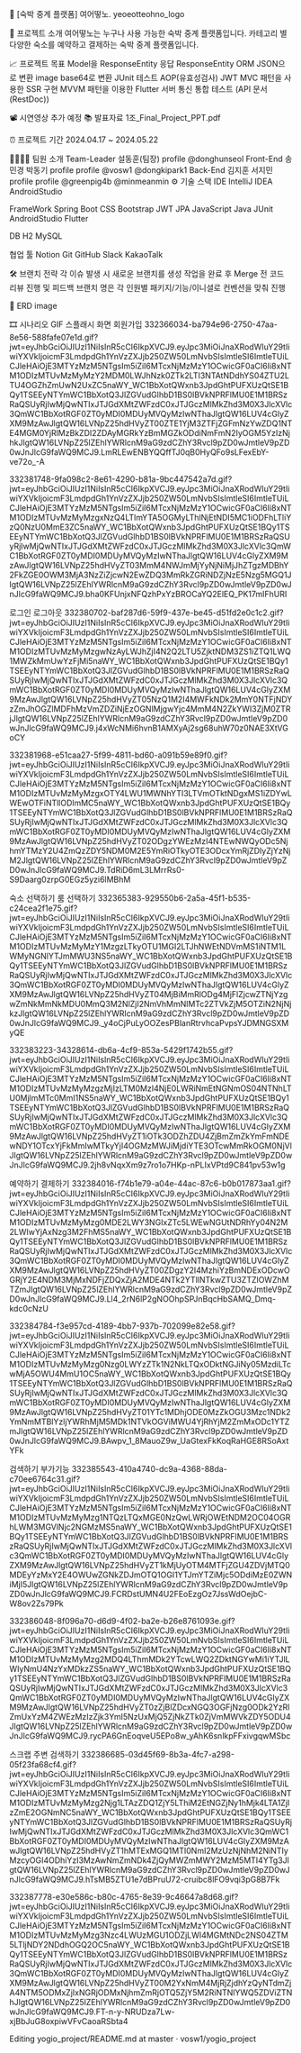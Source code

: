 🏨 [숙박 중계 플랫폼] 여어떻노.
yeoeotteohno_logo


📖 프로젝트 소개
여어떻노는 누구나 사용 가능한 숙박 중계 플랫폼입니다.
카테고리 별 다양한 숙소를 예약하고 결제하는 숙박 중계 플랫폼입니다.


📈 프로젝트 목표
Model을 ResponseEntity 응답
ResponseEntity ORM
JSON으로 변환
image base64로 변환
JUnit 테스트
AOP(유효성검사)
JWT
MVC 패턴을 사용한 SSR 구현
MVVM 패턴을 이용한 Flutter 서버 통신
통합 테스트 (API 문서 (RestDoc))

📽️ 시연영상
추가 예정
📚 발표자료
1조_Final_Project_PPT.pdf


⏰ 프로젝트 기간
2024.04.17 ~ 2024.05.22

👨‍👩‍👧‍👧 팀원 소개
Team-Leader
설동훈(팀장)
profile
@donghunseol
Front-End
송민경	박동기
profile	profile
@vosw1	@dongkipark1
Back-End
김지훈	서지민
profile	profile
@greenpig4b	@minmeanmin
⚙️ 기술 스택
IDE
IntelliJ IDEA AndroidStudio

FrameWork
Spring Boot CSS Bootstrap JWT JPA JavaScript Java JUnit AndroidStudio Flutter

DB
H2 MySQL

협업 툴
Notion Git GitHub Slack KakaoTalk


🛠️ 브랜치 전략
각 이슈 발생 시 새로운 브랜치를 생성
작업을 완료 후 Merge 전 코드 리뷰 진행 및 피드백
브랜치 명은 각 인원별 패키지/기능/이니셜로 컨벤션을 맞춰 진행

🔐 ERD
image


🎞️ 시나리오 GIF
스플래시 화면	회원가입
332366034-ba794e96-2750-47aa-8e56-588fafe07e1d.gif?jwt=eyJhbGciOiJIUzI1NiIsInR5cCI6IkpXVCJ9.eyJpc3MiOiJnaXRodWIuY29tIiwiYXVkIjoicmF3LmdpdGh1YnVzZXJjb250ZW50LmNvbSIsImtleSI6ImtleTUiLCJleHAiOjE3MTYzMzM5NTgsIm5iZiI6MTcxNjMzMzY1OCwicGF0aCI6Ii8xNTM1ODIzMTUvMzMyMzY2MDM0LWJhNzk0ZTk2LTI3NTAtNDdhYS04ZTU2LTU4OGZhZmUwN2UxZC5naWY_WC1BbXotQWxnb3JpdGhtPUFXUzQtSE1BQy1TSEEyNTYmWC1BbXotQ3JlZGVudGlhbD1BS0lBVkNPRFlMU0E1M1BRSzRaQSUyRjIwMjQwNTIxJTJGdXMtZWFzdC0xJTJGczMlMkZhd3M0X3JlcXVlc3QmWC1BbXotRGF0ZT0yMDI0MDUyMVQyMzIwNThaJlgtQW16LUV4cGlyZXM9MzAwJlgtQW16LVNpZ25hdHVyZT00ZTE1YjM3ZTFjZGFmNzYwZDQ1NTE4MGM0YjRlMzBkZDI2ZDAyMGRkYzBmMGZkODdiNmFmN2IyOGM5YzIzNjhkJlgtQW16LVNpZ25lZEhlYWRlcnM9aG9zdCZhY3Rvcl9pZD0wJmtleV9pZD0wJnJlcG9faWQ9MCJ9.LmRLEwENBYQQffTJ0qB0HyQFo9sLFexEbY-ve72o_-A

332381748-9fa098c2-8e61-4290-b81a-9bc447542a7d.gif?jwt=eyJhbGciOiJIUzI1NiIsInR5cCI6IkpXVCJ9.eyJpc3MiOiJnaXRodWIuY29tIiwiYXVkIjoicmF3LmdpdGh1YnVzZXJjb250ZW50LmNvbSIsImtleSI6ImtleTUiLCJleHAiOjE3MTYzMzM5NTgsIm5iZiI6MTcxNjMzMzY1OCwicGF0aCI6Ii8xNTM1ODIzMTUvMzMyMzgxNzQ4LTlmYTA5OGMyLThlNjEtNDI5MC1iODFhLTliYzQ0NzU0MmE3ZC5naWY_WC1BbXotQWxnb3JpdGhtPUFXUzQtSE1BQy1TSEEyNTYmWC1BbXotQ3JlZGVudGlhbD1BS0lBVkNPRFlMU0E1M1BRSzRaQSUyRjIwMjQwNTIxJTJGdXMtZWFzdC0xJTJGczMlMkZhd3M0X3JlcXVlc3QmWC1BbXotRGF0ZT0yMDI0MDUyMVQyMzIwNThaJlgtQW16LUV4cGlyZXM9MzAwJlgtQW16LVNpZ25hdHVyZT03MmM4NWJmMjYyNjNiMjJhZTgzMDBhY2FkZGE0OWM3MjA3NzZiZjcwN2EwZDQ3MmRkZGRiNDZjNzE5Nzg5MGQ1JlgtQW16LVNpZ25lZEhlYWRlcnM9aG9zdCZhY3Rvcl9pZD0wJmtleV9pZD0wJnJlcG9faWQ9MCJ9.bha0KFUnjxNFQzhPxYzBROCaYQ2ElEQ_PK17mIFhURI

로그인	로그아웃
332380702-baf287d6-59f9-437e-be45-d51fd2e0c1c2.gif?jwt=eyJhbGciOiJIUzI1NiIsInR5cCI6IkpXVCJ9.eyJpc3MiOiJnaXRodWIuY29tIiwiYXVkIjoicmF3LmdpdGh1YnVzZXJjb250ZW50LmNvbSIsImtleSI6ImtleTUiLCJleHAiOjE3MTYzMzM5NTgsIm5iZiI6MTcxNjMzMzY1OCwicGF0aCI6Ii8xNTM1ODIzMTUvMzMyMzgwNzAyLWJhZjI4N2Q2LTU5ZjktNDM3ZS1iZTQ1LWQ1MWZkMmUwYzFjMi5naWY_WC1BbXotQWxnb3JpdGhtPUFXUzQtSE1BQy1TSEEyNTYmWC1BbXotQ3JlZGVudGlhbD1BS0lBVkNPRFlMU0E1M1BRSzRaQSUyRjIwMjQwNTIxJTJGdXMtZWFzdC0xJTJGczMlMkZhd3M0X3JlcXVlc3QmWC1BbXotRGF0ZT0yMDI0MDUyMVQyMzIwNThaJlgtQW16LUV4cGlyZXM9MzAwJlgtQW16LVNpZ25hdHVyZT05NzQ1M2I4MWFkNDk2MmY0NTFjNDYzZmJhOGZlMDFhMzVmZDZiNjEzOGNlMjgwYjc4MmM4N2ZkYWI3ZjM0ZTRjJlgtQW16LVNpZ25lZEhlYWRlcnM9aG9zdCZhY3Rvcl9pZD0wJmtleV9pZD0wJnJlcG9faWQ9MCJ9.j4xWcNMi6hvnB1AMXyAj2sg68uhW70z0NAE3XtVGoCY

332381968-e51caa27-5f99-4811-bd60-a091b59e89f0.gif?jwt=eyJhbGciOiJIUzI1NiIsInR5cCI6IkpXVCJ9.eyJpc3MiOiJnaXRodWIuY29tIiwiYXVkIjoicmF3LmdpdGh1YnVzZXJjb250ZW50LmNvbSIsImtleSI6ImtleTUiLCJleHAiOjE3MTYzMzM5NTgsIm5iZiI6MTcxNjMzMzY1OCwicGF0aCI6Ii8xNTM1ODIzMTUvMzMyMzgxOTY4LWU1MWNhYTI3LTVmOTktNDgxMS1iZDYwLWEwOTFiNTllODlmMC5naWY_WC1BbXotQWxnb3JpdGhtPUFXUzQtSE1BQy1TSEEyNTYmWC1BbXotQ3JlZGVudGlhbD1BS0lBVkNPRFlMU0E1M1BRSzRaQSUyRjIwMjQwNTIxJTJGdXMtZWFzdC0xJTJGczMlMkZhd3M0X3JlcXVlc3QmWC1BbXotRGF0ZT0yMDI0MDUyMVQyMzIwNThaJlgtQW16LUV4cGlyZXM9MzAwJlgtQW16LVNpZ25hdHVyZT02ODgzYWEzMzI4NTEwNWQyODc5NjhmYTMzY2U4ZmQzZDY5NDM0M2E5YmRiOTkyOTE3ODcxYmRjZDIyZjYzNjM2JlgtQW16LVNpZ25lZEhlYWRlcnM9aG9zdCZhY3Rvcl9pZD0wJmtleV9pZD0wJnJlcG9faWQ9MCJ9.TdRiD6mL3LMrrRs0-S9Daarg0zrpG0EGz5yzi6lMBhM

숙소 선택하기	룸 선택하기
332365383-929550b6-2a5a-45f1-b535-c24cea2f1e75.gif?jwt=eyJhbGciOiJIUzI1NiIsInR5cCI6IkpXVCJ9.eyJpc3MiOiJnaXRodWIuY29tIiwiYXVkIjoicmF3LmdpdGh1YnVzZXJjb250ZW50LmNvbSIsImtleSI6ImtleTUiLCJleHAiOjE3MTYzMzM5NTgsIm5iZiI6MTcxNjMzMzY1OCwicGF0aCI6Ii8xNTM1ODIzMTUvMzMyMzY1MzgzLTkyOTU1MGI2LTJhNWEtNDVmMS1iNTM1LWMyNGNlYTJmMWU3NS5naWY_WC1BbXotQWxnb3JpdGhtPUFXUzQtSE1BQy1TSEEyNTYmWC1BbXotQ3JlZGVudGlhbD1BS0lBVkNPRFlMU0E1M1BRSzRaQSUyRjIwMjQwNTIxJTJGdXMtZWFzdC0xJTJGczMlMkZhd3M0X3JlcXVlc3QmWC1BbXotRGF0ZT0yMDI0MDUyMVQyMzIwNThaJlgtQW16LUV4cGlyZXM9MzAwJlgtQW16LVNpZ25hdHVyZT04MjBiMmRlODg4MjFlZjcwZTNjYzgwZmNkMmNkMDU0MmQ3M2NlZjI2NmVhMmNlMTc2ZTVkZjM5OTZiN2NjNjkzJlgtQW16LVNpZ25lZEhlYWRlcnM9aG9zdCZhY3Rvcl9pZD0wJmtleV9pZD0wJnJlcG9faWQ9MCJ9._y4oCjPuLyOOZesPBlanRtrvhcaPvpsYJDMNGSXMyQE

332383223-34328614-db6a-4cf9-853a-5429f1742b55.gif?jwt=eyJhbGciOiJIUzI1NiIsInR5cCI6IkpXVCJ9.eyJpc3MiOiJnaXRodWIuY29tIiwiYXVkIjoicmF3LmdpdGh1YnVzZXJjb250ZW50LmNvbSIsImtleSI6ImtleTUiLCJleHAiOjE3MTYzMzM5NTgsIm5iZiI6MTcxNjMzMzY1OCwicGF0aCI6Ii8xNTM1ODIzMTUvMzMyMzgzMjIzLTM0MzI4NjE0LWRiNmEtNGNmOS04NTNhLTU0MjlmMTc0MmI1NS5naWY_WC1BbXotQWxnb3JpdGhtPUFXUzQtSE1BQy1TSEEyNTYmWC1BbXotQ3JlZGVudGlhbD1BS0lBVkNPRFlMU0E1M1BRSzRaQSUyRjIwMjQwNTIxJTJGdXMtZWFzdC0xJTJGczMlMkZhd3M0X3JlcXVlc3QmWC1BbXotRGF0ZT0yMDI0MDUyMVQyMzIwNThaJlgtQW16LUV4cGlyZXM9MzAwJlgtQW16LVNpZ25hdHVyZT1iOTk3ODZhZDU4ZjBmZmZkYmFmNDEwNDY1OTcxYjFkMmIwMTkyYjI4OGMzMWJiMjdiYTE3OTcwMmRkOGM0NjVlJlgtQW16LVNpZ25lZEhlYWRlcnM9aG9zdCZhY3Rvcl9pZD0wJmtleV9pZD0wJnJlcG9faWQ9MCJ9.2jh8vNqxXm9z7ro1o7HKp-nPLIxVPtd9C841pv53w1g

예약하기	결제하기
332384016-f74b1e79-a04e-44ac-87c6-b0b017873aa1.gif?jwt=eyJhbGciOiJIUzI1NiIsInR5cCI6IkpXVCJ9.eyJpc3MiOiJnaXRodWIuY29tIiwiYXVkIjoicmF3LmdpdGh1YnVzZXJjb250ZW50LmNvbSIsImtleSI6ImtleTUiLCJleHAiOjE3MTYzMzM5NTgsIm5iZiI6MTcxNjMzMzY1OCwicGF0aCI6Ii8xNTM1ODIzMTUvMzMyMzg0MDE2LWY3NGIxZTc5LWEwNGUtNDRhYy04N2M2LWIwYjAxNzg3M2FhMS5naWY_WC1BbXotQWxnb3JpdGhtPUFXUzQtSE1BQy1TSEEyNTYmWC1BbXotQ3JlZGVudGlhbD1BS0lBVkNPRFlMU0E1M1BRSzRaQSUyRjIwMjQwNTIxJTJGdXMtZWFzdC0xJTJGczMlMkZhd3M0X3JlcXVlc3QmWC1BbXotRGF0ZT0yMDI0MDUyMVQyMzIwNThaJlgtQW16LUV4cGlyZXM9MzAwJlgtQW16LVNpZ25hdHVyZT00ZDgzY2I4MzhiYzBmNDExODcwOGRjY2E4NDM3MjMxNDFjZDQxZjA2MDE4NTk2YTllNTkwZTU3ZTZlOWZhMTZmJlgtQW16LVNpZ25lZEhlYWRlcnM9aG9zdCZhY3Rvcl9pZD0wJmtleV9pZD0wJnJlcG9faWQ9MCJ9.Ll4_2rN6lP2gNOOhpSPJnBqcHbSAMQ_Dmq-kdc0cNzU

332384784-f3e957cd-4189-4bb7-937b-702099e82e58.gif?jwt=eyJhbGciOiJIUzI1NiIsInR5cCI6IkpXVCJ9.eyJpc3MiOiJnaXRodWIuY29tIiwiYXVkIjoicmF3LmdpdGh1YnVzZXJjb250ZW50LmNvbSIsImtleSI6ImtleTUiLCJleHAiOjE3MTYzMzM5NTgsIm5iZiI6MTcxNjMzMzY1OCwicGF0aCI6Ii8xNTM1ODIzMTUvMzMyMzg0Nzg0LWYzZTk1N2NkLTQxODktNGJiNy05MzdiLTcwMjA5OWU4MmU1OC5naWY_WC1BbXotQWxnb3JpdGhtPUFXUzQtSE1BQy1TSEEyNTYmWC1BbXotQ3JlZGVudGlhbD1BS0lBVkNPRFlMU0E1M1BRSzRaQSUyRjIwMjQwNTIxJTJGdXMtZWFzdC0xJTJGczMlMkZhd3M0X3JlcXVlc3QmWC1BbXotRGF0ZT0yMDI0MDUyMVQyMzIwNThaJlgtQW16LUV4cGlyZXM9MzAwJlgtQW16LVNpZ25hdHVyZT01YTc1MDhjODE0MzZkOGU3Mzc1NDk2YmNmMTBlYzljYWRhMjM5MDk1NTVkOGViMWU4YjRhYjM2ZmMxODc1YTZmJlgtQW16LVNpZ25lZEhlYWRlcnM9aG9zdCZhY3Rvcl9pZD0wJmtleV9pZD0wJnJlcG9faWQ9MCJ9.BAwpv_1_8MauoZ9w_UaGtexFkKoqRaHGE8RSoAxtYFk

검색하기	부가기능
332385543-410a4740-dc9a-4368-88da-c70ee6764c31.gif?jwt=eyJhbGciOiJIUzI1NiIsInR5cCI6IkpXVCJ9.eyJpc3MiOiJnaXRodWIuY29tIiwiYXVkIjoicmF3LmdpdGh1YnVzZXJjb250ZW50LmNvbSIsImtleSI6ImtleTUiLCJleHAiOjE3MTYzMzM5NTgsIm5iZiI6MTcxNjMzMzY1OCwicGF0aCI6Ii8xNTM1ODIzMTUvMzMyMzg1NTQzLTQxMGE0NzQwLWRjOWEtNDM2OC04OGRhLWM3MGVlNjc2NGMzMS5naWY_WC1BbXotQWxnb3JpdGhtPUFXUzQtSE1BQy1TSEEyNTYmWC1BbXotQ3JlZGVudGlhbD1BS0lBVkNPRFlMU0E1M1BRSzRaQSUyRjIwMjQwNTIxJTJGdXMtZWFzdC0xJTJGczMlMkZhd3M0X3JlcXVlc3QmWC1BbXotRGF0ZT0yMDI0MDUyMVQyMzIwNThaJlgtQW16LUV4cGlyZXM9MzAwJlgtQW16LVNpZ25hdHVyZT1kMjUyOTM4MTFjZGU4ZDVjMTQ0MDEyYzMxY2E4OWUwZGNkZDJmOTQ1OGI1YTJmYTZiMjc5ODdiMzE0ZWNiMjI5JlgtQW16LVNpZ25lZEhlYWRlcnM9aG9zdCZhY3Rvcl9pZD0wJmtleV9pZD0wJnJlcG9faWQ9MCJ9.FCRDstUMN4U2FEoEzgOz7JssWdOejbC-W8ov2Zs79Pk

332386048-8f096a70-d6d9-4f02-ba2e-b26e8761093e.gif?jwt=eyJhbGciOiJIUzI1NiIsInR5cCI6IkpXVCJ9.eyJpc3MiOiJnaXRodWIuY29tIiwiYXVkIjoicmF3LmdpdGh1YnVzZXJjb250ZW50LmNvbSIsImtleSI6ImtleTUiLCJleHAiOjE3MTYzMzM5NTgsIm5iZiI6MTcxNjMzMzY1OCwicGF0aCI6Ii8xNTM1ODIzMTUvMzMyMzg2MDQ4LThmMDk2YTcwLWQ2ZDktNGYwMi1iYTJlLWIyNmU4NzYxMDkzZS5naWY_WC1BbXotQWxnb3JpdGhtPUFXUzQtSE1BQy1TSEEyNTYmWC1BbXotQ3JlZGVudGlhbD1BS0lBVkNPRFlMU0E1M1BRSzRaQSUyRjIwMjQwNTIxJTJGdXMtZWFzdC0xJTJGczMlMkZhd3M0X3JlcXVlc3QmWC1BbXotRGF0ZT0yMDI0MDUyMVQyMzIwNThaJlgtQW16LUV4cGlyZXM9MzAwJlgtQW16LVNpZ25hdHVyZT0zZjBlZDcxNGQ3OGFjNzg0ODk2YzRlZmUxYzM4ZWEzMzIzZjk3YmI5NzUxMjQ5ZjNkZTk0ZjVmMWVkZDY5ODU4JlgtQW16LVNpZ25lZEhlYWRlcnM9aG9zdCZhY3Rvcl9pZD0wJmtleV9pZD0wJnJlcG9faWQ9MCJ9.rycPA6GnEoqveU5EPo8w_yAhK6snlkpFFxivgqwMSbc

스크랩	주변 검색하기
332386685-03d45f69-8b3a-4fc7-a298-05f23fa68cf4.gif?jwt=eyJhbGciOiJIUzI1NiIsInR5cCI6IkpXVCJ9.eyJpc3MiOiJnaXRodWIuY29tIiwiYXVkIjoicmF3LmdpdGh1YnVzZXJjb250ZW50LmNvbSIsImtleSI6ImtleTUiLCJleHAiOjE3MTYzMzM5NTgsIm5iZiI6MTcxNjMzMzY1OCwicGF0aCI6Ii8xNTM1ODIzMTUvMzMyMzg2Njg1LTAzZDQ1ZjY5LThiM2EtNGZjNy1hMjk4LTA1ZjIzZmE2OGNmNC5naWY_WC1BbXotQWxnb3JpdGhtPUFXUzQtSE1BQy1TSEEyNTYmWC1BbXotQ3JlZGVudGlhbD1BS0lBVkNPRFlMU0E1M1BRSzRaQSUyRjIwMjQwNTIxJTJGdXMtZWFzdC0xJTJGczMlMkZhd3M0X3JlcXVlc3QmWC1BbXotRGF0ZT0yMDI0MDUyMVQyMzIwNThaJlgtQW16LUV4cGlyZXM9MzAwJlgtQW16LVNpZ25hdHVyZT1hMTExMGQ1MTI0NmI2MzUzNjNhM2NiNTIyMzcyOGI4ODhiYzI3MzAwNmZmNDk4ZjQyMWZmMWY2MzM5MTI4YTg3JlgtQW16LVNpZ25lZEhlYWRlcnM9aG9zdCZhY3Rvcl9pZD0wJmtleV9pZD0wJnJlcG9faWQ9MCJ9.hTsMB5ZTU1e7dBPruU72-cruibc8lFO9vqi3pG8B7Fk

332387778-e30e586c-b80c-4765-8e39-9c46647a8d68.gif?jwt=eyJhbGciOiJIUzI1NiIsInR5cCI6IkpXVCJ9.eyJpc3MiOiJnaXRodWIuY29tIiwiYXVkIjoicmF3LmdpdGh1YnVzZXJjb250ZW50LmNvbSIsImtleSI6ImtleTUiLCJleHAiOjE3MTYzMzM5NTgsIm5iZiI6MTcxNjMzMzY1OCwicGF0aCI6Ii8xNTM1ODIzMTUvMzMyMzg3Nzc4LWUzMGU1ODZjLWI4MGMtNDc2NS04ZTM5LTljNDY2NDdhOGQ2OC5naWY_WC1BbXotQWxnb3JpdGhtPUFXUzQtSE1BQy1TSEEyNTYmWC1BbXotQ3JlZGVudGlhbD1BS0lBVkNPRFlMU0E1M1BRSzRaQSUyRjIwMjQwNTIxJTJGdXMtZWFzdC0xJTJGczMlMkZhd3M0X3JlcXVlc3QmWC1BbXotRGF0ZT0yMDI0MDUyMVQyMzIwNThaJlgtQW16LUV4cGlyZXM9MzAwJlgtQW16LVNpZ25hdHVyZT00M2YxNmM4MjRjZjdhYzQyNTdmZjA4NTM5ODMxZjIxNGRjODMxNjhmZmRjOTQ5ZjY5M2RiNTNlYWQ5ZDViZTNhJlgtQW16LVNpZ25lZEhlYWRlcnM9aG9zdCZhY3Rvcl9pZD0wJmtleV9pZD0wJnJlcG9faWQ9MCJ9.FT-n-y-NRUDza7Lw-xjBbJuG8oxpiwVFvCaoaRSbta4

Editing yogio_project/README.md at master · vosw1/yogio_project